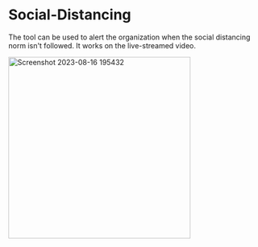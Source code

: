 # Social-Distancing
The tool can be used to alert the organization when the social distancing norm isn't followed. It works on the live-streamed video.

<img width="361" alt="Screenshot 2023-08-16 195432" src="https://github.com/RohitMuralitharan/Social-Distancing/assets/91359989/f3ff4afb-912b-4020-94a7-38e670aade9b">
